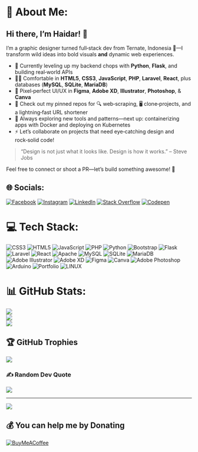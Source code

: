 # 💫 About Me:
## Hi there, I’m Haidar! 👋

I’m a graphic designer turned full‑stack dev from Ternate, Indonesia 🌴—I transform wild ideas into bold visuals **and** dynamic web experiences.  

- 🔭 Currently leveling up my backend chops with **Python**, **Flask**, and building real‑world APIs  
- 👨‍💻 Comfortable in **HTML5**, **CSS3**, **JavaScript**, **PHP**, **Laravel**, **React**, plus databases (**MySQL**, **SQLite**, **MariaDB**)  
- 🎨 Pixel‑perfect UI/UX in **Figma**, **Adobe XD**, **Illustrator**, **Photoshop**, & **Canva**  
- 📂 Check out my pinned repos for 🔍 web‑scraping, 🖥️ clone‑projects, and a lightning‑fast URL shortener  
- 🌱 Always exploring new tools and patterns—next up: containerizing apps with Docker and deploying on Kubernetes  
- ⚡ Let’s collaborate on projects that need eye‑catching design and rock‑solid code!

> “Design is not just what it looks like. Design is how it works.” – Steve Jobs

Feel free to connect or shoot a PR—let’s build something awesome! 🚀

## 🌐 Socials:
[![Facebook](https://img.shields.io/badge/Facebook-%231877F2.svg?logo=Facebook&logoColor=white)](https://facebook.com/haidar038) [![Instagram](https://img.shields.io/badge/Instagram-%23E4405F.svg?logo=Instagram&logoColor=white)](https://instagram.com/m.haidar___30) [![LinkedIn](https://img.shields.io/badge/LinkedIn-%230077B5.svg?logo=linkedin&logoColor=white)](https://linkedin.com/in/haidar038) [![Stack Overflow](https://img.shields.io/badge/-Stackoverflow-FE7A16?logo=stack-overflow&logoColor=white)](https://stackoverflow.com/users/17413658) [![Codepen](https://img.shields.io/badge/Codepen-000000?style=for-the-badge&logo=codepen&logoColor=white)](https://codepen.io/haidar038) 

# 💻 Tech Stack:
![CSS3](https://img.shields.io/badge/css3-%231572B6.svg?style=for-the-badge&logo=css3&logoColor=white) ![HTML5](https://img.shields.io/badge/html5-%23E34F26.svg?style=for-the-badge&logo=html5&logoColor=white) ![JavaScript](https://img.shields.io/badge/javascript-%23323330.svg?style=for-the-badge&logo=javascript&logoColor=%23F7DF1E) ![PHP](https://img.shields.io/badge/php-%23777BB4.svg?style=for-the-badge&logo=php&logoColor=white) ![Python](https://img.shields.io/badge/python-3670A0?style=for-the-badge&logo=python&logoColor=ffdd54) ![Bootstrap](https://img.shields.io/badge/bootstrap-%23563D7C.svg?style=for-the-badge&logo=bootstrap&logoColor=white) ![Flask](https://img.shields.io/badge/flask-%23000.svg?style=for-the-badge&logo=flask&logoColor=white) ![Laravel](https://img.shields.io/badge/laravel-%23FF2D20.svg?style=for-the-badge&logo=laravel&logoColor=white) ![React](https://img.shields.io/badge/react-%2320232a.svg?style=for-the-badge&logo=react&logoColor=%2361DAFB) ![Apache](https://img.shields.io/badge/apache-%23D42029.svg?style=for-the-badge&logo=apache&logoColor=white) ![MySQL](https://img.shields.io/badge/mysql-%2300f.svg?style=for-the-badge&logo=mysql&logoColor=white) ![SQLite](https://img.shields.io/badge/sqlite-%2307405e.svg?style=for-the-badge&logo=sqlite&logoColor=white) ![MariaDB](https://img.shields.io/badge/MariaDB-003545?style=for-the-badge&logo=mariadb&logoColor=white) ![Adobe Illustrator](https://img.shields.io/badge/adobeillustrator-%23FF9A00.svg?style=for-the-badge&logo=adobeillustrator&logoColor=white) ![Adobe XD](https://img.shields.io/badge/Adobe%20XD-470137?style=for-the-badge&logo=Adobe%20XD&logoColor=#FF61F6) 	![Figma](https://img.shields.io/badge/figma-%23F24E1E.svg?style=for-the-badge&logo=figma&logoColor=white) ![Canva](https://img.shields.io/badge/Canva-%2300C4CC.svg?style=for-the-badge&logo=Canva&logoColor=white) ![Adobe Photoshop](https://img.shields.io/badge/adobephotoshop-%2331A8FF.svg?style=for-the-badge&logo=adobephotoshop&logoColor=white) ![Arduino](https://img.shields.io/badge/-Arduino-00979D?style=for-the-badge&logo=Arduino&logoColor=white) ![Portfolio](https://img.shields.io/badge/Portfolio-%23000000.svg?style=for-the-badge&logo=firefox&logoColor=#FF7139) ![LINUX](https://img.shields.io/badge/Linux-FCC624?style=for-the-badge&logo=linux&logoColor=black)
# 📊 GitHub Stats:
![](https://github-readme-stats.vercel.app/api?username=haidar038&theme=radical&hide_border=false&include_all_commits=true&count_private=true)<br/>
![](https://github-readme-streak-stats.herokuapp.com/?user=haidar038&theme=radical&hide_border=false)<br/>
![](https://github-readme-stats.vercel.app/api/top-langs/?username=haidar038&theme=radical&hide_border=false&include_all_commits=true&count_private=true&layout=compact)

## 🏆 GitHub Trophies
![](https://github-profile-trophy.vercel.app/?username=haidar038&theme=radical&no-frame=false&no-bg=false&margin-w=4)

### ✍️ Random Dev Quote
![](https://quotes-github-readme.vercel.app/api?type=vetical&theme=radical)

---
[![](https://visitcount.itsvg.in/api?id=haidar038&icon=5&color=5)](https://visitcount.itsvg.in)

  ## 💰 You can help me by Donating
  [![BuyMeACoffee](https://img.shields.io/badge/Buy%20Me%20a%20Coffee-ffdd00?style=for-the-badge&logo=buy-me-a-coffee&logoColor=black)](https://buymeacoffee.com/haidar038) 

  
<!-- Proudly created with GPRM ( https://gprm.itsvg.in ) -->

